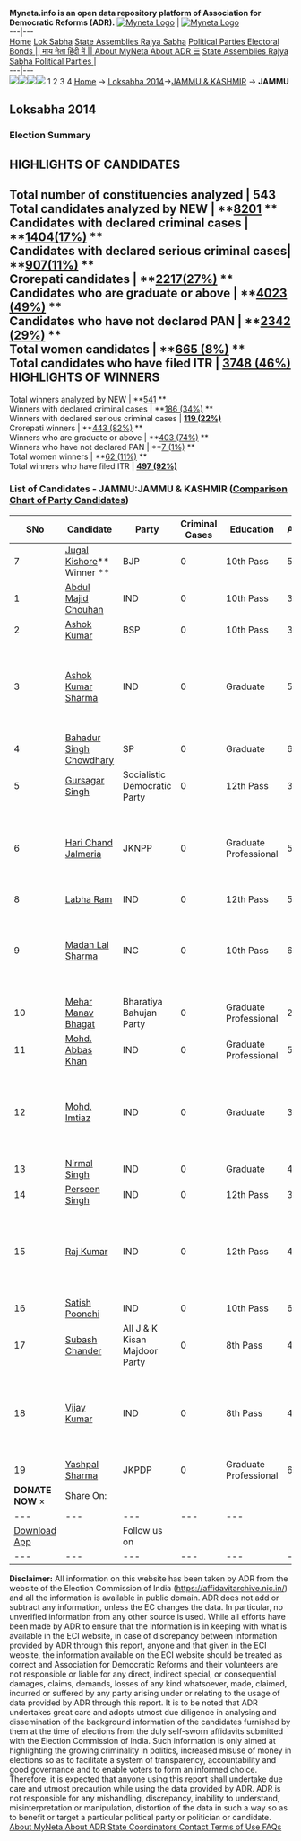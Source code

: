 **Myneta.info is an open data repository platform of Association for Democratic Reforms (ADR).**
[![Myneta Logo](https://www.myneta.info/lib/img/myneta-logo.png)](https://www.myneta.info/) | [![Myneta Logo](https://www.myneta.info/lib/img/adr-logo.png)](https://adrindia.org)  
---|---  
[Home](https://www.myneta.info/) [Lok Sabha](https://www.myneta.info/#ls "Lok Sabha") [ State Assemblies ](https://www.myneta.info/#sa "State Assemblies") [Rajya Sabha](https://www.myneta.info/#rs "Rajya Sabha") [Political Parties ](https://www.myneta.info/party "Political Parties") [ Electoral Bonds ](https://www.myneta.info/electoral_bonds "Electoral Bonds") [ || माय नेता हिंदी में || ](https://translate.google.co.in/translate?prev=hp&hl=en&js=y&u=www.myneta.info&sl=en&tl=hi&history_state0=) [ About MyNeta ](https://adrindia.org/content/about-myneta) [ About ADR ](https://adrindia.org/about-adr/who-we-are) [☰](javascript:void\(0\))
[ State Assemblies ](https://www.myneta.info/#sa "State Assemblies") [ Rajya Sabha ](https://www.myneta.info/#rs "Rajya Sabha") [ Political Parties ](https://www.myneta.info/party "Political Parties")
|   
---|---  
![](https://www.myneta.info/lib/img/banner/banner-1.png)![](https://www.myneta.info/lib/img/banner/banner-2.png)![](https://www.myneta.info/lib/img/banner/banner-3.png)![](https://www.myneta.info/lib/img/banner/banner-4.png)
1  2  3  4 
[Home](https://www.myneta.info/) → [Loksabha 2014](https://www.myneta.info/ls2014/)→[JAMMU & KASHMIR](https://www.myneta.info/ls2014/index.php?action=show_constituencies&state_id=9) → **JAMMU**
### 
## Loksabha 2014
###  Election Summary 
HIGHLIGHTS OF CANDIDATES  
---  
Total number of constituencies analyzed |  543   
Total candidates analyzed by NEW | **[8201](https://www.myneta.info/ls2014/index.php?action=summary&subAction=candidates_analyzed&sort=candidate#summary) **  
Candidates with declared criminal cases | **[1404(17%)](https://www.myneta.info/ls2014/index.php?action=summary&subAction=crime&sort=candidate#summary) **  
Candidates with declared serious criminal cases| **[907(11%)](https://www.myneta.info/ls2014/index.php?action=summary&subAction=serious_crime&sort=candidate#summary) **  
Crorepati candidates | **[2217(27%)](https://www.myneta.info/ls2014/index.php?action=summary&subAction=crorepati&sort=candidate#summary) **  
Candidates who are graduate or above | **[4023 (49%)](https://www.myneta.info/ls2014/index.php?action=summary&subAction=education&sort=candidate#summary) **  
Candidates who have not declared PAN | **[2342 (29%)](https://www.myneta.info/ls2014/index.php?action=summary&subAction=without_pan&sort=candidate#summary) **  
Total women candidates | **[665 (8%)](https://www.myneta.info/ls2014/index.php?action=summary&subAction=women_candidate&sort=candidate#summary) **  
Total candidates who have filed ITR | [**3748 (46%)**](https://www.myneta.info/ls2014/index.php?action=summary&subAction=filed_itr&sort=candidate#summary)  
HIGHLIGHTS OF WINNERS  
---  
Total winners analyzed by NEW | **[541](https://www.myneta.info/ls2014/index.php?action=summary&subAction=winner_analyzed&sort=candidate#summary) **  
Winners with declared criminal cases | **[186 (34%)](https://www.myneta.info/ls2014/index.php?action=summary&subAction=winner_crime&sort=candidate#summary) **  
Winners with declared serious criminal cases | **[119 (22%)](https://www.myneta.info/ls2014/index.php?action=summary&subAction=winner_serious_crime&sort=candidate#summary)**  
Crorepati winners | **[443 (82%)](https://www.myneta.info/ls2014/index.php?action=summary&subAction=winner_crorepati&sort=candidate#summary) **  
Winners who are graduate or above | **[403 (74%)](https://www.myneta.info/ls2014/index.php?action=summary&subAction=winner_education&sort=candidate#summary) **  
Winners who have not declared PAN | **[7 (1%)](https://www.myneta.info/ls2014/index.php?action=summary&subAction=winner_without_pan&sort=candidate#summary) **  
Total women winners | **[62 (11%)](https://www.myneta.info/ls2014/index.php?action=summary&subAction=winner_women&sort=candidate#summary) **  
Total winners who have filed ITR | [**497 (92%)**](https://www.myneta.info/ls2014/index.php?action=summary&subAction=winner_filed_itr&sort=candidate#summary)  
### List of Candidates - JAMMU:JAMMU & KASHMIR ([Comparison Chart of Party Candidates](https://www.myneta.info/ls2014/comparisonchart.php?constituency_id=41))
SNo | Candidate| Party| Criminal Cases| Education| Age| Total Assets| Liabilities  
---|---|---|---|---|---|---|---  
7  | [Jugal Kishore](https://www.myneta.info/ls2014/candidate.php?candidate_id=881)** Winner ** | BJP | 0 | 10th Pass| 51 | Rs 2,68,24,308 ~ 2 Crore+ | Rs 3,00,000 ~ 3 Lacs+  
1  | [Abdul Majid Chouhan](https://www.myneta.info/ls2014/candidate.php?candidate_id=880) | IND | 0 | 10th Pass| 34 | Rs 26,00,000 ~ 26 Lacs+ | Rs 0 ~   
2  | [Ashok Kumar](https://www.myneta.info/ls2014/candidate.php?candidate_id=570) | BSP | 0 | 10th Pass| 39 | Rs 44,35,000 ~ 44 Lacs+ | Rs 3,50,000 ~ 3 Lacs+  
3  | [Ashok Kumar Sharma](https://www.myneta.info/ls2014/candidate.php?candidate_id=2238) | IND | 0 | Graduate| 50 | ![](https://myneta.info/image_v2.php?myneta_folder=ls2014&candidate_id=2238&col=ta) | ![](https://myneta.info/image_v2.php?myneta_folder=ls2014&candidate_id=2238&col=lia)  
4  | [Bahadur Singh Chowdhary](https://www.myneta.info/ls2014/candidate.php?candidate_id=577) | SP | 0 | Graduate| 62 | Rs 14,31,120 ~ 14 Lacs+ | Rs 2,98,000 ~ 2 Lacs+  
5  | [Gursagar Singh](https://www.myneta.info/ls2014/candidate.php?candidate_id=878) | Socialistic Democratic Party | 0 | 12th Pass| 34 | Rs 1,95,40,000 ~ 1 Crore+ | Rs 33,50,000 ~ 33 Lacs+  
6  | [Hari Chand Jalmeria](https://www.myneta.info/ls2014/candidate.php?candidate_id=877) | JKNPP | 0 | Graduate Professional| 58 | ![](https://myneta.info/image_v2.php?myneta_folder=ls2014&candidate_id=877&col=ta) | ![](https://myneta.info/image_v2.php?myneta_folder=ls2014&candidate_id=877&col=lia)  
8  | [Labha Ram](https://www.myneta.info/ls2014/candidate.php?candidate_id=571) | IND | 0 | 12th Pass| 51 | Rs 8,60,000 ~ 8 Lacs+ | Rs 2,30,000 ~ 2 Lacs+  
9  | [Madan Lal Sharma](https://www.myneta.info/ls2014/candidate.php?candidate_id=575) | INC | 0 | 10th Pass| 62 | ![](https://myneta.info/image_v2.php?myneta_folder=ls2014&candidate_id=575&col=ta) | ![](https://myneta.info/image_v2.php?myneta_folder=ls2014&candidate_id=575&col=lia)  
10  | [Mehar Manav Bhagat](https://www.myneta.info/ls2014/candidate.php?candidate_id=879) | Bharatiya Bahujan Party | 0 | Graduate Professional| 25 | Rs 32,000 ~ 32 Thou+ | Rs 0 ~   
11  | [Mohd. Abbas Khan](https://www.myneta.info/ls2014/candidate.php?candidate_id=882) | IND | 0 | Graduate Professional| 53 | Rs 2,18,316 ~ 2 Lacs+ | Rs 2,61,000 ~ 2 Lacs+  
12  | [Mohd. Imtiaz](https://www.myneta.info/ls2014/candidate.php?candidate_id=885) | IND | 0 | Graduate| 30 | ![](https://myneta.info/image_v2.php?myneta_folder=ls2014&candidate_id=885&col=ta) | ![](https://myneta.info/image_v2.php?myneta_folder=ls2014&candidate_id=885&col=lia)  
13  | [Nirmal Singh](https://www.myneta.info/ls2014/candidate.php?candidate_id=578) | IND | 0 | Graduate| 48 | Rs 3,04,96,000 ~ 3 Crore+ | Rs 9,04,000 ~ 9 Lacs+  
14  | [Perseen Singh](https://www.myneta.info/ls2014/candidate.php?candidate_id=884) | IND | 0 | 12th Pass| 34 | Rs 2,05,959 ~ 2 Lacs+ | Rs 0 ~   
15  | [Raj Kumar](https://www.myneta.info/ls2014/candidate.php?candidate_id=572) | IND | 0 | 12th Pass| 40 | ![](https://myneta.info/image_v2.php?myneta_folder=ls2014&candidate_id=572&col=ta) | ![](https://myneta.info/image_v2.php?myneta_folder=ls2014&candidate_id=572&col=lia)  
16  | [Satish Poonchi](https://www.myneta.info/ls2014/candidate.php?candidate_id=886) | IND | 0 | 10th Pass| 65 | Rs 25,13,000 ~ 25 Lacs+ | Rs 0 ~   
17  | [Subash Chander](https://www.myneta.info/ls2014/candidate.php?candidate_id=576) | All J & K Kisan Majdoor Party | 0 | 8th Pass| 48 | Rs 6,06,100 ~ 6 Lacs+ | Rs 0 ~   
18  | [Vijay Kumar](https://www.myneta.info/ls2014/candidate.php?candidate_id=120) | IND | 0 | 8th Pass| 48 | ![](https://myneta.info/image_v2.php?myneta_folder=ls2014&candidate_id=120&col=ta) | ![](https://myneta.info/image_v2.php?myneta_folder=ls2014&candidate_id=120&col=lia)  
19  | [Yashpal Sharma](https://www.myneta.info/ls2014/candidate.php?candidate_id=573) | JKPDP | 0 | Graduate Professional| 67 | Rs 77,43,691 ~ 77 Lacs+ | Rs 0 ~   
|  **DONATE NOW** × |  Share On:  | [](https://api.whatsapp.com/send?text=https%3A%2F%2Fmyneta.info%2Fpunjab2022%2Findex.php%3Faction%3Dshow_constituencies%26state_id%3D19) | [](https://www.facebook.com/sharer/sharer.php?u=https%3A%2F%2Fmyneta.info%2Fpunjab2022%2Findex.php%3Faction%3Dshow_constituencies%26state_id%3D19) | [](https://twitter.com/share?url=https%3A%2F%2Fmyneta.info%2Fpunjab2022%2Findex.php%3Faction%3Dshow_constituencies%26state_id%3D19)  
---|---|---|---|---  
| [ Download App ](https://play.google.com/store/apps/details?id=com.webrosoft.myneta1&pcampaignid=pcampaignidMKT-Other-global-all-co-prtnr-py-PartBadge-Mar2515-1) | [](https://play.google.com/store/apps/details?id=com.webrosoft.myneta1&pcampaignid=pcampaignidMKT-Other-global-all-co-prtnr-py-PartBadge-Mar2515-1) |  Follow us on  | [](https://www.facebook.com/adrindia.org/) | [](https://twitter.com/adrspeaks) | [](https://groups.google.com/g/national-election-watch?hl=en&pli=1) | [](https://www.instagram.com/adrspeaks/) | [](https://www.youtube.com/user/adrspeaks) | [](https://sharechat.com/profile/adrspeaks)  
---|---|---|---|---|---|---|---|---  
**Disclaimer:** All information on this website has been taken by ADR from the website of the Election Commission of India (https://affidavitarchive.nic.in/) and all the information is available in public domain. ADR does not add or subtract any information, unless the EC changes the data. In particular, no unverified information from any other source is used. While all efforts have been made by ADR to ensure that the information is in keeping with what is available in the ECI website, in case of discrepancy between information provided by ADR through this report, anyone and that given in the ECI website, the information available on the ECI website should be treated as correct and Association for Democratic Reforms and their volunteers are not responsible or liable for any direct, indirect special, or consequential damages, claims, demands, losses of any kind whatsoever, made, claimed, incurred or suffered by any party arising under or relating to the usage of data provided by ADR through this report. It is to be noted that ADR undertakes great care and adopts utmost due diligence in analysing and dissemination of the background information of the candidates furnished by them at the time of elections from the duly self-sworn affidavits submitted with the Election Commission of India. Such information is only aimed at highlighting the growing criminality in politics, increased misuse of money in elections so as to facilitate a system of transparency, accountability and good governance and to enable voters to form an informed choice. Therefore, it is expected that anyone using this report shall undertake due care and utmost precaution while using the data provided by ADR. ADR is not responsible for any mishandling, discrepancy, inability to understand, misinterpretation or manipulation, distortion of the data in such a way so as to benefit or target a particular political party or politician or candidate. 
[ About MyNeta ](https://adrindia.org/content/about-myneta) [ About ADR ](https://adrindia.org/about-adr/who-we-are) [ State Coordinators ](https://adrindia.org/about-adr/state-coordinators) [ Contact ](https://adrindia.org/contact-us) [ Terms of Use ](https://adrindia.org/content/adr-terms-use) [ FAQs ](https://adrindia.org/content/faqs)
